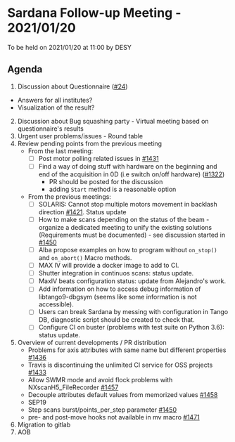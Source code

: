 # Sardana Follow-up Meeting - 2021/01/20

To be held on 2021/01/20 at 11:00 by DESY

## Agenda

1. Discussion about Questionnaire ([#24](https://github.com/sardana-org/sardana-followup/issues/24))
  - Answers for all institutes?
  - Visualization of the result?
2. Discussion about Bug squashing party - Virtual meeting based on questionnaire's results
3. Urgent user problems/issues - Round table
4. Review pending points from the previous meeting
    - From the last meeting:
        - [ ] Post motor polling related issues in [#1431](https://github.com/sardana-org/sardana/issues/1431)
        - [ ] Find a way of doing stuff with hardware on the beginning and end of the acquisition in 0D (i.e switch on/off hardware) ([#1322](https://github.com/sardana-org/sardana/issues/1322))
            - PR should be posted for the discussion
            - adding `Start` method is a reasonable option
    - From the previous meetings:
        - [ ] SOLARIS: Cannot stop multiple motors movement in backlash direction [#1421](https://github.com/sardana-org/sardana/issues/1421). Status update
        - [ ] How to make scans depending on the status of the beam - organize a dedicated meeting to unify the existing solutions (Requirements must be documented) - see discussion started in [#1450](https://github.com/sardana-org/sardana/issues/1450)
        - [ ] Alba propose examples on how to program without `on_stop()` and `on_abort()` Macro methods.
        - [ ] MAX IV will provide a docker image to add to CI.
        - [ ] Shutter integration in continuos scans: status update.
        - [ ] MaxIV beats configuration status: update from  Alejandro's work.
        - [ ] Add information on how to access debug information of libtango9-dbgsym (seems like some information is not accessible). 
        - [ ] Users can break Sardana by messing with configuration in Tango DB, diagnostic script should be created to check that.
        - [ ] Configure CI on buster (problems with test suite on Python 3.6): status update.
5. Overview of current developments / PR distribution
    - Problems for axis attributes with same name but different properties [#1436](https://github.com/sardana-org/sardana/issues/1436)
    - Travis is discontinuing the unlimited CI service for OSS projects [#1433](https://github.com/sardana-org/sardana/issues/1433)
    - Allow SWMR mode and avoid flock problems with NXscanH5_FileRecorder [#1457](https://github.com/sardana-org/sardana/issues/1457)
    - Decouple attributes default values from memorized values [#1458](https://github.com/sardana-org/sardana/issues/1458)
    - SEP19
    - Step scans burst/points_per_step parameter [#1450](https://github.com/sardana-org/sardana/issues/1450)
    - pre- and post-move hooks not available in mv macro [#1471](https://github.com/sardana-org/sardana/issues/1471)
5. Migration to gitlab
6. AOB
